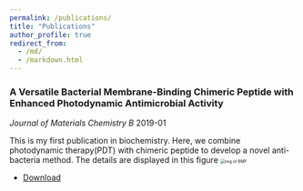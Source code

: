 ```yaml
---
permalink: /publications/
title: "Publications"
author_profile: true
redirect_from: 
  - /md/
  - /markdown.html
---
```


###  A Versatile Bacterial Membrane-Binding Chimeric Peptide with Enhanced Photodynamic Antimicrobial Activity

*Journal of Materials Chemistry B*      2019-01    

This is my first publication in biochemistry. Here, we combine photodynamic therapy(PDT) with chimeric peptide to develop a novel anti-bacteria method.
The details are displayed in this figure
<img src="http://qiuyoungwang.github.io/images/img_BMP_paper.jpg" alt="img of BMP" style="zoom:50%;" />

* [Download](http://qiuyoungwang.github.io/files/BMP_paper.pdf)

